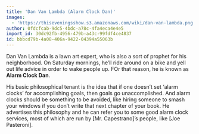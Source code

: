 ```yaml
---
title: 'Dan Van Lambda (Alarm Clock Dan)'
images:
  - 'https://thiseveningsshow.s3.amazonaws.com/wiki/dan-van-lambda.png'
author: 0fdcfcab-9dc5-4bdc-a78c-4fa4eca4e4e5
import_id: 30dc92fb-4956-479b-a43c-99fdf4ce4837
id: bbbcd79b-4a08-406a-9422-04394a55063b
---
```

Dan Van Lambda is a lawn art expert, who is also a sort of prophet for his neighborhood. On Saturday mornings, he’ll ride around on a bike and yell out life advice in order to wake people up. FOr that reason, he is known as **Alarm Clock Dan**.

His basic philosophical tenant is the idea that if one doesn’t set ‘alarm clocks’ for accomplishing goals, then goals go unaccomplished. And alarm clocks should be something to be avoided, like hiring someone to smash your windows if you don’t write that next chapter of your book. He advertises this philosophy and he can refer you to some good alarm clock services, most of which are run by [Mr. Capestrano]’s people, like [Joe Pasteroni].
